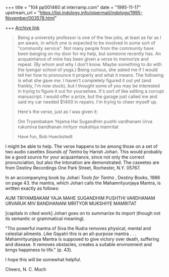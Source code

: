 +++
title = "104 pp001460 at interramp.com"
date = "1995-11-17"
upstream_url = "https://list.indology.info/pipermail/indology/1995-November/003578.html"

+++
[Archive link](https://list.indology.info/pipermail/indology/1995-November/003578.html)


>Being a university professor is one of the few jobs, at least as far as I 
>am aware, in which one is expected to be involved in some sort of 
>"community service". Not many people from the community have been banging 
>on my door for my help, but someone recently has. An acquaintance of mine 
>has been given a verse to memorize and repeat. (By whom and why I don't 
>know. Maybe something to do with the Iyengar school of yoga.) Being 
>curious, she asked me if I would tell her how to pronounce it properly 
>and what it means. The following is what she gave me. I haven't 
>completely figured it out yet (and frankly, I'm now stuck), but I thought 
>some of you may be interested in trying to figure it out for yourselves. 
>It's sort of like editing a corrupt manuscript. I would offer a prize, 
>but the garage just called me and said my car needed $1400  in repairs.
>I'm trying to cheer myself up.
>
>Here's the verse, just as I was given it:
>
>	Om Tryambakam
>		Yejama Hai
>	Sugandhim pushti
>		vardhanam
>	Urva rukumiva
>		bandhanan
>	mrityor mukshiya
>		mamritat
>
>Have fun,
>Bob Hueckstedt

I might be able to help.  The verse happens to be among those on a set of two 
audio casettes _Sounds of Tantra_ by Harish Johari.  This would probably be a 
good source for your acquaintance, since not only the correct pronunciation, 
but also the intonation are demonstrated. The caseetes are from Destiny 
Recordings One Park Street, Rochester, N.Y. 05767.

In an accompanying book by Johari _Tools for Tantra_ , Destiny Books, 1986
on page 43. the mantra, which Johari calls the Mahamrityunjaya Mantra, is 
written exactly as follows:

AUM TRIYAMBAKAM YAJA MAHE
SUGANDHIM PUSHTHI VARDHANAM
URVARUK MIV BANDHANANI
MRITYOR MUKSHIYE MAMRITAT

[capitals in cited work]
Johari goes on to summarize its import (though not its semantic or 
grammatical meaning).  

"Ths powerful mantra of Siva the Rudra removes physical, mental and celestial 
ailments.  Like Gayatri this is an all-purpose mantra . . . Mahamrityunjaya 
Mantra is supposed to give victory over death, suffering and disease.  It 
removes obstacles, creates a suitable environment and brngs happiness to 
life." (p. 43).

I hope this will be somewhat helpful.

Cheers,
N. C. Much







